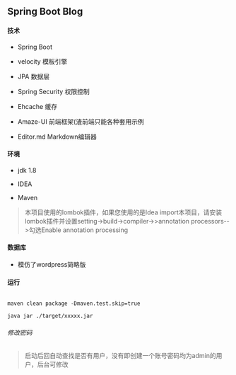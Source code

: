 ## Spring Boot Blog




#### 技术

- Spring Boot

- velocity 模板引擎

- JPA 数据层

- Spring Security 权限控制

- Ehcache 缓存

- Amaze-UI 前端框架(渣前端只能各种套用示例

- Editor.md Markdown编辑器



#### 环境

- jdk 1.8

- IDEA

- Maven

> 本项目使用的lombok插件，如果您使用的是Idea import本项目，请安装lombok插件并设置setting->build->compiler->>annotation processors-->勾选Enable annotation processing


#### 数据库

- 模仿了wordpress简略版



#### 运行

```

maven clean package -Dmaven.test.skip=true

java jar ./target/xxxxx.jar

```



###### 修改密码

> 启动后回自动查找是否有用户，没有即创建一个账号密码均为admin的用户，后台可修改


